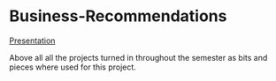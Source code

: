 # Business-Recommendations

[Presentation](https://scedu-my.sharepoint.com/:p:/r/personal/john_farnandez_seattlecolleges_edu/Documents/Final%20Presentation%20IBN330.pptx?d=wdfd2eb3416bb4bbbb14ea8a7abeef011&csf=1&web=1&e=f5gdI4)

Above all all the projects turned in throughout the semester as bits and pieces where used for this project.
